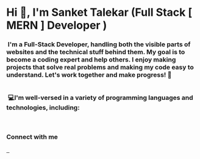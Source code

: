 <h1> Hi 👋, I'm Sanket Talekar (Full Stack [ MERN ] Developer ) </h1>

   <div class="about">
       <h3> 
         <img src="https://img.icons8.com/?size=20&id=Bk6gtCN65dXG&format=png&color=000000" alt="">
           I'm a Full-Stack Developer, handling both the visible parts of websites and the technical stuff behind them. My goal is to become a coding expert and help others. I enjoy making projects 
              that solve real problems and making my code easy to understand. Let's work together and make progress! 🌟
       </h3>
   </div>

   <div class="about" style="display: flex; align-items: center; gap: 5px;" >
        <h3>   
          <img src="https://img.icons8.com/?size=30&id=fkXojbEAWAzS&format=png&color=000000" alt="">
           <span>💻</span>I'm well-versed in a variety of programming languages and technologies, including: 
        </h3>
    </div> 





 <div class="tech">
        <img src="https://img.icons8.com/color/58/000000/html-5--v1.png" alt="">
        <img src="https://img.icons8.com/color/58/000000/css3.png" alt="">
        <img src="https://img.icons8.com/color/58/000000/javascript--v1.png" alt="">
        <img src="https://img.icons8.com/color/58/000000/nodejs.png" alt="">
        <img src="https://img.icons8.com/color/58/000000/react-native.png" alt="">
        <img src="https://img.icons8.com/color/58/000000/bootstrap.png" alt="">
        <img src="https://img.icons8.com/color/58/000000/mongodb.png" alt="">
        <img src="https://img.icons8.com/color/58/000000/express.png" alt="">
        <img src="https://img.icons8.com/color/58/000000/github.png" alt="">
       <img src="https://img.icons8.com/?size=58&id=CIAZz2CYc6Kc&format=png&color=000000" alt="">
 </div>  

 <h3>Connect with me</h3>

  <a href="https://www.instagram.com/sanket_talekar1717/">
      <img src="https://img.icons8.com/color/38/000000/instagram-new.png" alt="">
   </a>

   <a href="https://www.linkedin.com/in/sanket-talekar-94087a263">
    <img src="https://img.icons8.com/color/38/000000/linkedin.png" alt="">
  </a>

 <a href="sankettalekar897@gmail.com">
    <img src="https://img.icons8.com/color/38/000000/email.png" alt="">
  </a>      

</div>      
  
